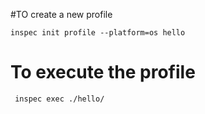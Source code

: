 #TO create a new profile

```
inspec init profile --platform=os hello
```

# To execute the profile
```
 inspec exec ./hello/
```
